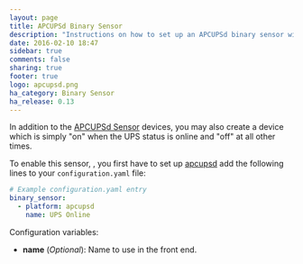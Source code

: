 ```yaml
---
layout: page
title: APCUPSd Binary Sensor
description: "Instructions on how to set up an APCUPSd binary sensor within Home Assistant."
date: 2016-02-10 18:47
sidebar: true
comments: false
sharing: true
footer: true
logo: apcupsd.png
ha_category: Binary Sensor
ha_release: 0.13
---
```


In addition to the [APCUPSd Sensor](/components/sensor.apcupsd/) devices, you may also create a device which is simply "on" when the UPS status is online and "off" at all other times.

To enable this sensor, , you first have to set up [apcupsd](/components/apcupsd/) add the following lines to your `configuration.yaml` file:

```yaml
# Example configuration.yaml entry
binary_sensor:
  - platform: apcupsd
    name: UPS Online
```

Configuration variables:


- **name** (*Optional*): Name to use in the front end.
